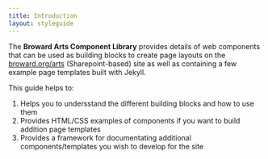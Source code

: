 ```yaml
---
title: Introduction
layout: styleguide
---
```


The **Broward Arts Component Library** provides details of web components that can be used as building blocks to create page layouts on the [broward.org/arts](http://broward.org/arts) (Sharepoint-based) site as well as containing a few example page templates built with Jekyll.

This guide helps to:

1. Helps you to undersstand the different building blocks and how to use them
2. Provides HTML/CSS examples of components if you want to build addition page templates
3. Provides a framework for documentating additional components/templates you wish to develop for the site